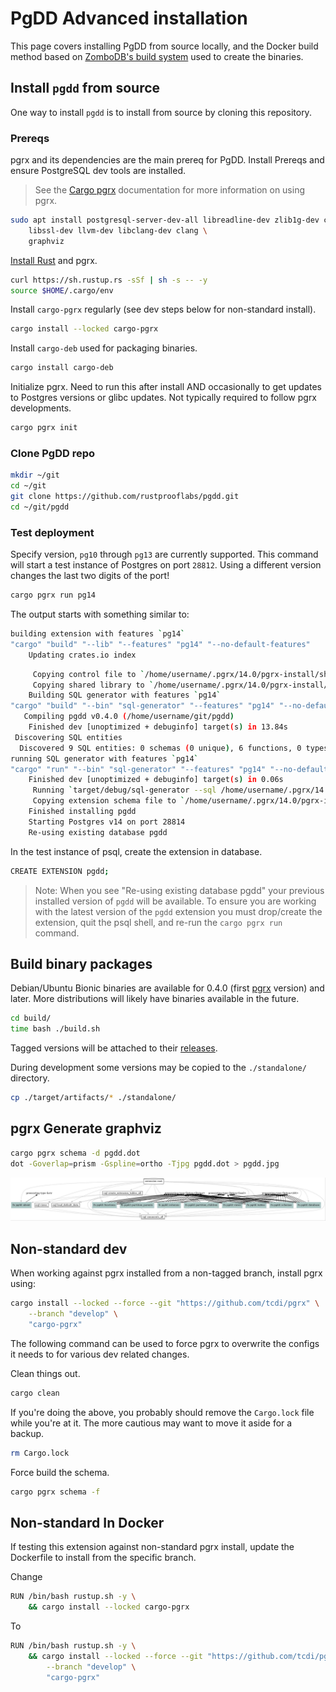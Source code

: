# PgDD Advanced installation

This page covers installing PgDD from source locally, and the Docker build
method based on [ZomboDB's build system](https://github.com/zombodb/zombodb)
used to create the binaries.


## Install `pgdd` from source


One way to install `pgdd` is to install from source by cloning this repository.

### Prereqs

pgrx and its dependencies are the main prereq for PgDD.
Install Prereqs and ensure PostgreSQL dev tools are installed.

> See the [Cargo pgrx](https://github.com/zombodb/pgrx/tree/master/cargo-pgrx)
documentation for more information on using pgrx.


```bash
sudo apt install postgresql-server-dev-all libreadline-dev zlib1g-dev curl \
    libssl-dev llvm-dev libclang-dev clang \
    graphviz
```

[Install Rust](https://www.rust-lang.org/tools/install) and pgrx.

```bash
curl https://sh.rustup.rs -sSf | sh -s -- -y
source $HOME/.cargo/env
```

Install `cargo-pgrx` regularly (see dev steps below for non-standard install).


```bash
cargo install --locked cargo-pgrx
```


Install `cargo-deb` used for packaging binaries.

```bash
cargo install cargo-deb
```


Initialize pgrx.  Need to run this after install AND occasionally to get updates
to Postgres versions or glibc updates.  Not typically required to follow pgrx
developments.


```bash
cargo pgrx init
```


### Clone PgDD repo

```bash
mkdir ~/git
cd ~/git
git clone https://github.com/rustprooflabs/pgdd.git
cd ~/git/pgdd
```

### Test deployment

Specify version, `pg10` through `pg13` are currently supported. This command will
start a test instance of Postgres on port `28812`.  Using a different version
changes the last two digits of the port!


```bash
cargo pgrx run pg14
```

The output starts with something similar to:

```bash
building extension with features `pg14`
"cargo" "build" "--lib" "--features" "pg14" "--no-default-features"
    Updating crates.io index
```


```bash
     Copying control file to `/home/username/.pgrx/14.0/pgrx-install/share/postgresql/extension/pgdd.control`
     Copying shared library to `/home/username/.pgrx/14.0/pgrx-install/lib/postgresql/pgdd.so`
    Building SQL generator with features `pg14`
"cargo" "build" "--bin" "sql-generator" "--features" "pg14" "--no-default-features"
   Compiling pgdd v0.4.0 (/home/username/git/pgdd)
    Finished dev [unoptimized + debuginfo] target(s) in 13.84s
 Discovering SQL entities
  Discovered 9 SQL entities: 0 schemas (0 unique), 6 functions, 0 types, 0 enums, 3 sqls, 0 ords, 0 hashes
running SQL generator with features `pg14`
"cargo" "run" "--bin" "sql-generator" "--features" "pg14" "--no-default-features" "--" "--sql" "/home/username/.pgrx/14.0/pgrx-install/share/postgresql/extension/pgdd--0.4.1-dev.sql"
    Finished dev [unoptimized + debuginfo] target(s) in 0.06s
     Running `target/debug/sql-generator --sql /home/username/.pgrx/14.0/pgrx-install/share/postgresql/extension/pgdd--0.4.1-dev.sql`
     Copying extension schema file to `/home/username/.pgrx/14.0/pgrx-install/share/postgresql/extension/pgdd--0.4.1-dev.sql`
    Finished installing pgdd
    Starting Postgres v14 on port 28814
    Re-using existing database pgdd
```

In the test instance of psql, create the extension in database.

```bash
CREATE EXTENSION pgdd;
```

> Note: When you see "Re-using existing database pgdd" your previous installed version of `pgdd` will be available. To ensure you are working with the latest version of the `pgdd` extension you must drop/create the extension, quit the psql shell, and re-run the `cargo pgrx run` command.


## Build binary packages

Debian/Ubuntu Bionic binaries are available for 0.4.0
(first [pgrx](https://github.com/tcdi/pgrx) version)
and later.  More distributions will likely have binaries available in the future.


```bash
cd build/
time bash ./build.sh
```

Tagged versions will be attached to their [releases](https://github.com/rustprooflabs/pgdd/releases).

During development some versions may be copied to the `./standalone/` directory.

```bash
cp ./target/artifacts/* ./standalone/
```

## pgrx Generate graphviz

```bash
cargo pgrx schema -d pgdd.dot
dot -Goverlap=prism -Gspline=ortho -Tjpg pgdd.dot > pgdd.jpg
```

![pgrx dependencies for pgdd](pgdd.jpg)


## Non-standard dev

When working against pgrx installed from a non-tagged branch, install pgrx using:

```bash
cargo install --locked --force --git "https://github.com/tcdi/pgrx" \
    --branch "develop" \
    "cargo-pgrx"
```


The following command can be used to force pgrx to overwrite the configs it needs to
for various dev related changes.

Clean things out.

```bash
cargo clean
```

If you're doing the above, you probably should remove the `Cargo.lock`
file while you're at it.  The more cautious may want to move it aside for a backup.

```bash
rm Cargo.lock
```

Force build the schema.


```bash
cargo pgrx schema -f
```


## Non-standard In Docker

If testing this extension against non-standard pgrx install, update the
Dockerfile to install from the specific branch.

Change

```bash
RUN /bin/bash rustup.sh -y \
    && cargo install --locked cargo-pgrx
```

To

```bash
RUN /bin/bash rustup.sh -y \
    && cargo install --locked --force --git "https://github.com/tcdi/pgrx" \
        --branch "develop" \
        "cargo-pgrx"
```

